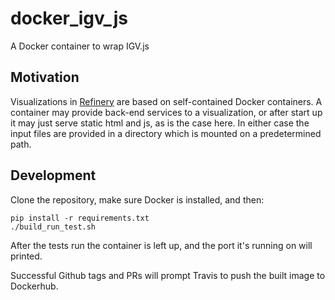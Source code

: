 # docker_igv_js

A Docker container to wrap IGV.js

## Motivation

Visualizations in [Refinery](https://github.com/refinery-platform/) are based on self-contained Docker containers. 
A container may provide back-end services to a visualization, or after start up it may just serve static html and js,
as is the case here. In either case the input files are provided in a directory which is mounted on a predetermined path.

## Development

Clone the repository, make sure Docker is installed, and then:

```
pip install -r requirements.txt
./build_run_test.sh
```

After the tests run the container is left up, and the port it's running on will printed.

Successful Github tags and PRs will prompt Travis to push the built image to Dockerhub.
